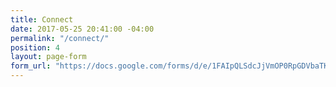 ```yaml
---
title: Connect
date: 2017-05-25 20:41:00 -04:00
permalink: "/connect/"
position: 4
layout: page-form
form_url: "https://docs.google.com/forms/d/e/1FAIpQLSdcJjVmOP0RpGDVbaTKuU4tlIIx2IL-RtuXz2i8-61wEmi76Q/viewform?embedded=true"
---
```


